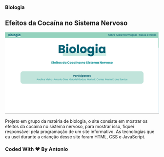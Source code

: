 ### Biologia
## Efeitos da Cocaína no Sistema Nervoso

<img src="./assets/siteImage.png" alt="Imagem da página inicial do site">

<p>Projeto em grupo da matéria de biologia, o site consiste em mostrar os efeitos da cocaína no sistema nervoso, para mostrar isso, fiquei responsável pela programação de um site informativo. As tecnologias que eu usei durante a crianção desse site foram HTML, CSS e JavaScript.</p>

### Coded With ❤ By Antonio
